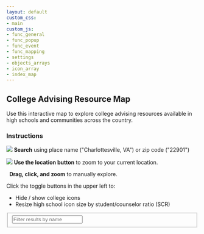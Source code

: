 ```yaml
---
layout: default
custom_css:
- main
custom_js:
- func_general
- func_popup
- func_event
- func_mapping
- settings
- objects_arrays
- icon_array
- index_map
---
```


<div class='container'>
	<div class='col-sidebar col-tablet-sidebar'>
	<h2 class='side'>College Advising Resource Map</h2>
		<div id='instructions'>
		<p>Use this interactive map to explore college advising resources
	available in high schools and communities across the country.</p>
		<h3>Instructions</h3>
		<p><img src='{{ site.baseurl }}{{ site.images }}/search.png' class='icon'>
			<b>Search</b> using place name ("Charlottesville, VA") or zip code ("22901")</p>
		<p><img src='{{ site.baseurl }}{{ site.images }}/locate.png' class='icon'>
			<b>Use the location button</b> to zoom to your current location.</p>
		<p><i class='far fa-hand-pointer fa-lg' style='padding-right:.5rem;'></i>
			<b>Drag, click, and zoom</b> to manually explore.</p>
		<p>Click the toggle buttons in the upper left to: </p>
		<ul>
		<li>Hide / show college icons</li>
		<li>Resize high school icon size by student/counselor ratio (SCR)</li>
		</ul>
		</div>
		<div>
			<fieldset>
				<input id='feature-filter' type='text' placeholder='Filter results by name' />
			</fieldset>
		</div>	
		<div id='feature-listing' class='listing'></div>
	</div>	
	<div class='col-map col-tablet-map'>
		<nav id='toggle'></nav>
		<div id='map'></div>
	</div>
</div>
